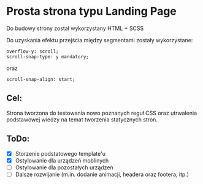 # Prosta strona typu Landing Page
Do budowy strony został wykorzystany HTML + SCSS

Do uzyskania efektu przejścia między segmentami zostały wykorzystane:
```
overflow-y: scroll;
scroll-snap-type: y mandatory;
```
oraz
```
scroll-snap-align: start;
```

## Cel:
Strona tworzona do testowania nowo poznanych reguł CSS oraz utrwalenia podstawowej wiedzy na temat tworzenia statycznych stron.

## ToDo:
- [x] Storzenie podstatowego template'u
- [x] Ostylowanie dla urządzeń moblinych
- [ ] Ostylowanie dla pozostałych urządzeń
- [ ] Dalsze rozwijanie (m.in. dodanie animacji, headera oraz footera, itp.)
